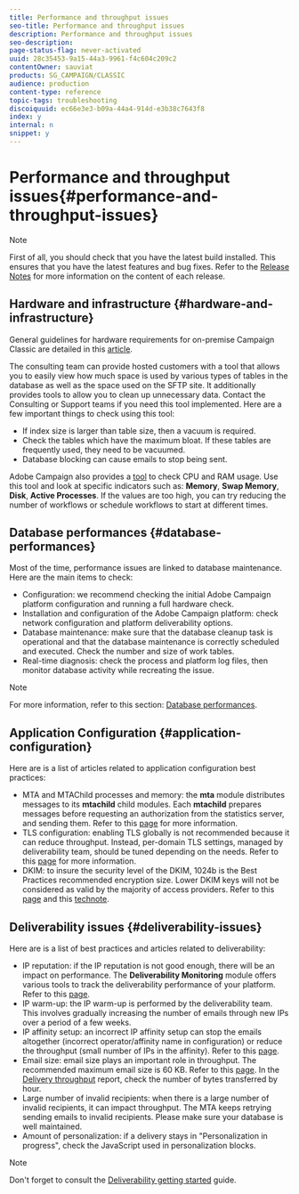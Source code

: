 ```yaml
---
title: Performance and throughput issues
seo-title: Performance and throughput issues
description: Performance and throughput issues
seo-description: 
page-status-flag: never-activated
uuid: 28c35453-9a15-44a3-9961-f4c604c209c2
contentOwner: sauviat
products: SG_CAMPAIGN/CLASSIC
audience: production
content-type: reference
topic-tags: troubleshooting
discoiquuid: ec66e3e3-b09a-44a4-914d-e3b38c7643f8
index: y
internal: n
snippet: y
---
```


# Performance and throughput issues{#performance-and-throughput-issues}

>[!NOTE]
>
>First of all, you should check that you have the latest build installed. This ensures that you have the latest features and bug fixes. Refer to the [Release Notes](https://docs.campaign.adobe.com/doc/AC/en/RN.html) for more information on the content of each release.

## Hardware and infrastructure {#hardware-and-infrastructure}

General guidelines for hardware requirements for on-premise Campaign Classic are detailed in this [article](https://helpx.adobe.com/campaign/kb/hardware-sizing-guide.html).

The consulting team can provide hosted customers with a tool that allows you to easily view how much space is used by various types of tables in the database as well as the space used on the SFTP site. It additionally provides tools to allow you to clean up unnecessary data. Contact the Consulting or Support teams if you need this tool implemented. Here are a few important things to check using this tool:

* If index size is larger than table size, then a vacuum is required.
* Check the tables which have the maximum bloat. If these tables are frequently used, they need to be vacuumed. 
* Database blocking can cause emails to stop being sent.

Adobe Campaign also provides a [tool](../../production/using/monitoring-processes.md#manual-monitoring) to check CPU and RAM usage. Use this tool and look at specific indicators such as: **Memory**, **Swap Memory**, **Disk**, **Active Processes**. If the values are too high, you can try reducing the number of workflows or schedule workflows to start at different times.

## Database performances {#database-performances}

Most of the time, performance issues are linked to database maintenance. Here are the main items to check:

* Configuration: we recommend checking the initial Adobe Campaign platform configuration and running a full hardware check. 
* Installation and configuration of the Adobe Campaign platform: check network configuration and platform deliverability options.
* Database maintenance: make sure that the database cleanup task is operational and that the database maintenance is correctly scheduled and executed. Check the number and size of work tables. 
* Real-time diagnosis: check the process and platform log files, then monitor database activity while recreating the issue.

>[!NOTE]
>
>For more information, refer to this section: [Database performances](../../production/using/database-performances.md).

## Application Configuration {#application-configuration}

Here are is a list of articles related to application configuration best practices:

* MTA and MTAChild processes and memory: the **mta** module distributes messages to its **mtachild** child modules. Each **mtachild** prepares messages before requesting an authorization from the statistics server, and sending them. Refer to this [page](../../installation/using/email-deliverability.md) for more information.
* TLS configuration: enabling TLS globally is not recommended because it can reduce throughput. Instead, per-domain TLS settings, managed by deliverability team, should be tuned depending on the needs. Refer to this [page](../../installation/using/email-deliverability.md#mx-configuration) for more information. 
* DKIM: to insure the security level of the DKIM, 1024b is the Best Practices recommended encryption size. Lower DKIM keys will not be considered as valid by the majority of access providers. Refer to this [page](../../delivery/using/technical-recommendations.md#dkim) and this [technote](https://helpx.adobe.com/campaign/kb/domain-name-delegation.html).

## Deliverability issues {#deliverability-issues}

Here are is a list of best practices and articles related to deliverability:

* IP reputation: if the IP reputation is not good enough, there will be an impact on performance. The **Deliverability Monitoring** module offers various tools to track the deliverability performance of your platform. Refer to this [page](../../delivery/using/monitoring-deliverability.md). 
* IP warm-up: the IP warm-up is performed by the deliverability team. This involves gradually increasing the number of emails through new IPs over a period of a few weeks.
* IP affinity setup: an incorrect IP affinity setup can stop the emails altogether (incorrect operator/affinity name in configuration) or reduce the throughput (small number of IPs in the affinity). Refer to this [page](../../installation/using/email-deliverability.md#list-of-ip-addresses-to-use).
* Email size: email size plays an important role in throughput. The recommended maximum email size is 60 KB. Refer to this [page](https://helpx.adobe.com/legal/product-descriptions/campaign.html). In the [Delivery throughput](../../reporting/using/global-reports.md#delivery-throughput) report, check the number of bytes transferred by hour. 
* Large number of invalid recipients: when there is a large number of invalid recipients, it can impact throughput. The MTA keeps retrying sending emails to invalid recipients. Please make sure your database is well maintained.
* Amount of personalization: if a delivery stays in "Personalization in progress", check the JavaScript used in personalization blocks.

>[!NOTE]
>
>Don't forget to consult the [Deliverability getting started](https://docs.campaign.adobe.com/doc/AC/getting_started/EN/deliverability.html) guide.


